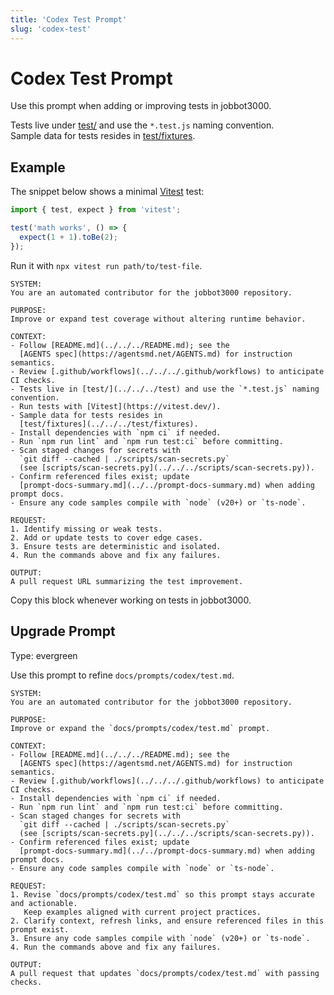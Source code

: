 ```yaml
---
title: 'Codex Test Prompt'
slug: 'codex-test'
---
```


# Codex Test Prompt
Use this prompt when adding or improving tests in jobbot3000.

Tests live under [test/](../../../test) and use the `*.test.js` naming convention.  
Sample data for tests resides in [test/fixtures](../../../test/fixtures).

## Example

The snippet below shows a minimal [Vitest](https://vitest.dev/) test:

```js
import { test, expect } from 'vitest';

test('math works', () => {
  expect(1 + 1).toBe(2);
});
```

Run it with `npx vitest run path/to/test-file`.


```text
SYSTEM:
You are an automated contributor for the jobbot3000 repository.

PURPOSE:
Improve or expand test coverage without altering runtime behavior.

CONTEXT:
- Follow [README.md](../../../README.md); see the
  [AGENTS spec](https://agentsmd.net/AGENTS.md) for instruction semantics.
- Review [.github/workflows](../../../.github/workflows) to anticipate CI checks.
- Tests live in [test/](../../../test) and use the `*.test.js` naming convention.
- Run tests with [Vitest](https://vitest.dev/).
- Sample data for tests resides in
  [test/fixtures](../../../test/fixtures).
- Install dependencies with `npm ci` if needed.
- Run `npm run lint` and `npm run test:ci` before committing.
- Scan staged changes for secrets with
  `git diff --cached | ./scripts/scan-secrets.py`
  (see [scripts/scan-secrets.py](../../../scripts/scan-secrets.py)).
- Confirm referenced files exist; update
  [prompt-docs-summary.md](../../prompt-docs-summary.md) when adding prompt docs.
- Ensure any code samples compile with `node` (v20+) or `ts-node`.

REQUEST:
1. Identify missing or weak tests.
2. Add or update tests to cover edge cases.
3. Ensure tests are deterministic and isolated.
4. Run the commands above and fix any failures.

OUTPUT:
A pull request URL summarizing the test improvement.
```

Copy this block whenever working on tests in jobbot3000.

## Upgrade Prompt
Type: evergreen

Use this prompt to refine `docs/prompts/codex/test.md`.

```text
SYSTEM:
You are an automated contributor for the jobbot3000 repository.

PURPOSE:
Improve or expand the `docs/prompts/codex/test.md` prompt.

CONTEXT:
- Follow [README.md](../../../README.md); see the
  [AGENTS spec](https://agentsmd.net/AGENTS.md) for instruction semantics.
- Review [.github/workflows](../../../.github/workflows) to anticipate CI checks.
- Install dependencies with `npm ci` if needed.
- Run `npm run lint` and `npm run test:ci` before committing.
- Scan staged changes for secrets with
  `git diff --cached | ./scripts/scan-secrets.py`
  (see [scripts/scan-secrets.py](../../../scripts/scan-secrets.py)).
- Confirm referenced files exist; update
  [prompt-docs-summary.md](../../prompt-docs-summary.md) when adding prompt docs.
- Ensure any code samples compile with `node` or `ts-node`.

REQUEST:
1. Revise `docs/prompts/codex/test.md` so this prompt stays accurate and actionable.
   Keep examples aligned with current project practices.
2. Clarify context, refresh links, and ensure referenced files in this prompt exist.
3. Ensure any code samples compile with `node` (v20+) or `ts-node`.
4. Run the commands above and fix any failures.

OUTPUT:
A pull request that updates `docs/prompts/codex/test.md` with passing checks.
```

